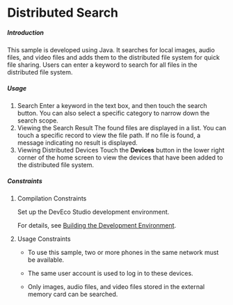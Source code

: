 # Distributed Search

##### Introduction

This sample is developed using Java. It searches for local images, audio files, and video files and adds them to the distributed file system for quick file sharing. Users can enter a keyword to search for all files in the distributed file system.

##### Usage

1. Search
	Enter a keyword in the text box, and then touch the search button. You can also select a specific category to narrow down the search scope.
2. Viewing the Search Result
	The found files are displayed in a list.
	You can touch a specific record to view the file path.
	If no file is found, a message indicating no result is displayed.
3. Viewing Distributed Devices
	Touch the **Devices** button in the lower right corner of the home screen to view the devices that have been added to the distributed file system.

##### Constraints

1. Compilation Constraints
   
   Set up the DevEco Studio development environment.
  
   For details, see [Building the Development Environment](https://developer.harmonyos.com/en/docs/documentation/doc-guides/installation_process-0000001071425528).
   
2. Usage Constraints

   - To use this sample, two or more phones in the same network must be available.

   - The same user account is used to log in to these devices.

   - Only images, audio files, and video files stored in the external memory card can be searched.
